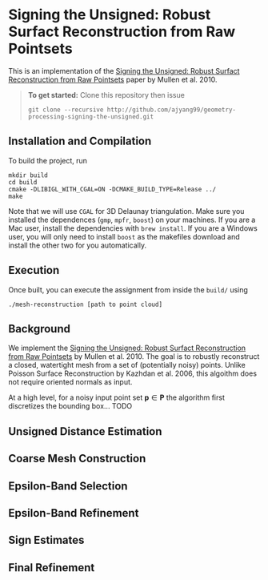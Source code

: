 # Signing the Unsigned: Robust Surfact Reconstruction from Raw Pointsets

This is an implementation of the
[Signing the Unsigned: Robust Surfact Reconstruction from Raw Pointsets](https://hal.inria.fr/inria-00502473/document)
paper by Mullen et al. 2010.

> **To get started:** Clone this repository then issue
> 
>     git clone --recursive http://github.com/ajyang99/geometry-processing-signing-the-unsigned.git
>

## Installation and Compilation

To build the project, run

    mkdir build
    cd build
    cmake -DLIBIGL_WITH_CGAL=ON -DCMAKE_BUILD_TYPE=Release ../
    make

Note that we will use `CGAL` for 3D Delaunay triangulation. Make sure you installed
the dependences (`gmp`, `mpfr`, `boost`) on your machines. If you are a Mac user,
install the dependencies with `brew install`. If you are a Windows user,
you will only need to install `boost` as the makefiles download and install the other two
for you automatically.

## Execution

Once built, you can execute the assignment from inside the `build/` using 

    ./mesh-reconstruction [path to point cloud]

## Background
We implement the [Signing the Unsigned: Robust Surfact Reconstruction from Raw Pointsets](https://hal.inria.fr/inria-00502473/document) by Mullen et al. 2010. The goal is to robustly reconstruct a closed, watertight mesh from a set of (potentially noisy) points. Unlike
Poisson Surface Reconstruction by Kazhdan et al. 2006, this algoithm does not require
oriented normals as input.

At a high level, for a noisy input point set $\mathbf{p} \in \mathbf{P}$ the algorithm first discretizes the bounding box... TODO

## Unsigned Distance Estimation

## Coarse Mesh Construction

## Epsilon-Band Selection

## Epsilon-Band Refinement

## Sign Estimates

## Final Refinement